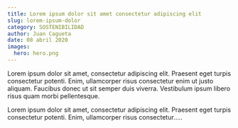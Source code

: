 ```yaml
---
title: Lorem ipsum dolor sit amet consectetur adipiscing elit
slug: lorem-ipsum-dolor
category: SOSTENIBILIDAD
author: Juan Cagueta
date: 08 abril 2020
images: 
  hero: hero.png
---
```


Lorem ipsum dolor sit amet, consectetur adipiscing elit. Praesent eget turpis consectetur potenti. Enim, ullamcorper risus consectetur enim ut justo aliquam. Faucibus donec ut sit semper duis viverra. Vestibulum ipsum libero risus quam morbi pellentesque.

Lorem ipsum dolor sit amet, consectetur adipiscing elit. Praesent eget turpis consectetur potenti. Enim, ullamcorper risus consectetur.....
